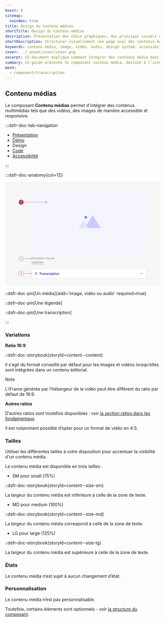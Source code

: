```yaml
---
boost: 0
sitemap:
  noindex: true
title: Design du Contenu médias
shortTitle: Design du Contenu médias
description: Présentation des choix graphiques, des principes visuels et des variantes disponibles du composant Contenu médias.
shortDescription: Structurer visuellement une page avec des contenus média.
keywords: contenu média, image, vidéo, audio, design system, accessibilité, UX, UI, droits d’auteur, visuel, éditorial
cover: ../_asset/cover/cover.png
excerpt: Ce document explique comment intégrer des contenus média dans une page de manière cohérente et responsable, tout en respectant les droits et les bonnes pratiques éditoriales.
summary: Ce guide présente le composant contenu média, destiné à l’intégration d’éléments visuels ou sonores comme des images, vidéos ou fichiers audio dans les pages d’un site. Il précise les conditions d’usage, notamment en matière de droits, et rappelle les règles éditoriales à suivre pour assurer la clarté du message, l’unité graphique et l’accessibilité. Il s’adresse aux équipes éditoriales et de conception souhaitant enrichir leurs pages sans compromettre la cohérence visuelle ni l’expérience utilisateur.
mesh:
  - component/transcription
---
```


## Contenu médias

Le composant **Contenu médias** permet d'intégrer des contenus multimédias tels que des vidéos, des images de manière accessible et responsive.

:::dsfr-doc-tab-navigation

- [Présentation](../index.md)
- [Démo](../demo/index.md)
- Design
- [Code](../code/index.md)
- [Accessibilité](../accessibility/index.md)

:::

:::dsfr-doc-anatomy{col=12}

![Anatomie du Contenu médias](../_asset/anatomy/anatomy-1.png)

::dsfr-doc-pin[Un média]{add='image, vidéo ou audio' required=true}

::dsfr-doc-pin[Une légende]

::dsfr-doc-pin[Une transcription]

:::

### Variations

**Ratio 16:9**

::dsfr-doc-storybook{storyId=content--content}

Il s’agit du format conseillé par défaut pour les images et vidéos lorsqu’elles sont intégrées dans un contenu éditorial.

> [!NOTE]
> L’iFrame générée par l’hébergeur de la vidéo peut être différent du ratio par défaut de 16:9.

**Autres ratios**

D’autres ratios sont toutefois disponibles : voir [la section ratios dans les fondamentaux](../../../../../core/_part/doc/media/index.md).

Il est notamment possible d’opter pour un format de vidéo en 4:3.

### Tailles

Utiliser les différentes tailles à votre disposition pour accentuer la visibilité d'un contenu média.

Le contenu média est disponible en trois tailles :

- SM pour small (75%)

::dsfr-doc-storybook{storyId=content--size-sm}

La largeur du contenu média est inférieure à celle de la zone de texte.

- MD pour medium (100%)

::dsfr-doc-storybook{storyId=content--size-md}

La largeur du contenu média correspond à celle de la zone de texte.

- LG pour large (125%)

::dsfr-doc-storybook{storyId=content--size-lg}

La largeur du contenu média est supérieure à celle de la zone de texte.

### États

Le contenu média n’est sujet à aucun changement d’état.

### Personnalisation

Le contenu média n’est pas personnalisable.

Toutefois, certains éléments sont optionnels - voir [la structure du composant](#contenu-médias).
